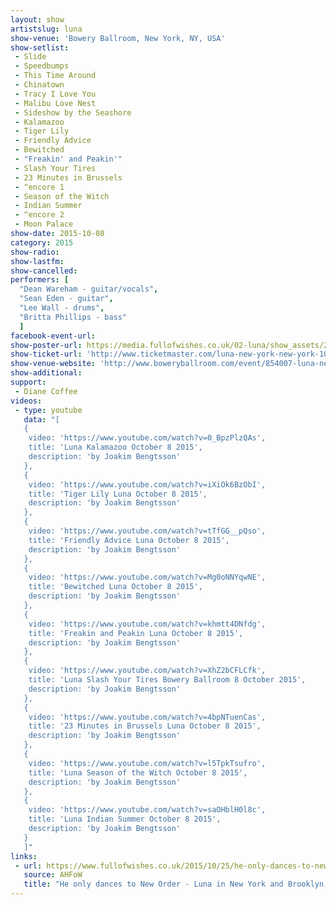 ```yaml
---
layout: show
artistslug: luna
show-venue: 'Bowery Ballroom, New York, NY, USA'
show-setlist:
 - Slide
 - Speedbumps
 - This Time Around
 - Chinatown
 - Tracy I Love You
 - Malibu Love Nest
 - Sideshow by the Seashore
 - Kalamazoo
 - Tiger Lily
 - Friendly Advice
 - Bewitched
 - "Freakin' and Peakin'"
 - Slash Your Tires
 - 23 Minutes in Brussels
 - ^encore 1
 - Season of the Witch
 - Indian Summer
 - ^encore 2
 - Moon Palace
show-date: 2015-10-08
category: 2015
show-radio:
show-lastfm:
show-cancelled:
performers: [
  "Dean Wareham - guitar/vocals",
  "Sean Eden - guitar",
  "Lee Wall - drums",
  "Britta Phillips - bass"
  ]
facebook-event-url:
show-poster-url: https://media.fullofwishes.co.uk/02-luna/show_assets/2015-10/2015-10-luna-poster-us-part-1-strawberryluna.jpg
show-ticket-url: 'http://www.ticketmaster.com/luna-new-york-new-york-10-08-2015/event/00004EA70608A186?artistid=733769&majorcatid=10001&minorcatid=60'
show-venue-website: 'http://www.boweryballroom.com/event/854007-luna-new-york'
show-additional:
support:
 - Diane Coffee
videos:
 - type: youtube
   data: "[
   {
    video: 'https://www.youtube.com/watch?v=0_BpzPlzQAs',
    title: 'Luna Kalamazoo October 8 2015',
    description: 'by Joakim Bengtsson'
   },
   {
    video: 'https://www.youtube.com/watch?v=iXiOk6BzObI',
    title: 'Tiger Lily Luna October 8 2015',
    description: 'by Joakim Bengtsson'
   },
   {
    video: 'https://www.youtube.com/watch?v=tTfGG__pQso',
    title: 'Friendly Advice Luna October 8 2015',
    description: 'by Joakim Bengtsson'
   },
   {
    video: 'https://www.youtube.com/watch?v=Mg0oNNYqwNE',
    title: 'Bewitched Luna October 8 2015',
    description: 'by Joakim Bengtsson'
   },
   {
    video: 'https://www.youtube.com/watch?v=khmtt4DNfdg',
    title: 'Freakin and Peakin Luna October 8 2015',
    description: 'by Joakim Bengtsson'
   },
   {
    video: 'https://www.youtube.com/watch?v=XhZ2bCFLCfk',
    title: 'Luna Slash Your Tires Bowery Ballroom 8 October 2015',
    description: 'by Joakim Bengtsson'
   },
   {
    video: 'https://www.youtube.com/watch?v=4bpNTuenCas',
    title: '23 Minutes in Brussels Luna October 8 2015',
    description: 'by Joakim Bengtsson'
   },
   {
    video: 'https://www.youtube.com/watch?v=l5TpkTsufro',
    title: 'Luna Season of the Witch October 8 2015',
    description: 'by Joakim Bengtsson'
   },
   {
    video: 'https://www.youtube.com/watch?v=saOHblH0l8c',
    title: 'Luna Indian Summer October 8 2015',
    description: 'by Joakim Bengtsson'
   }
   ]"
links:
 - url: https://www.fullofwishes.co.uk/2015/10/25/he-only-dances-to-new-order-luna-in-ny-and-brooklyn-part-two/
   source: AHFoW
   title: "He only dances to New Order - Luna in New York and Brooklyn, part two: Thursday"
---
```

